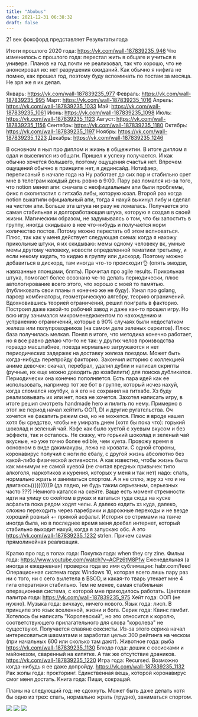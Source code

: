 ```yaml
---
title: "Abobus"
date: 2021-12-31 06:38:32
draft: false
---
```


21 век фоксфорд представляет
Результаты года

Итоги прошлого 2020 года: https://vk.com/wall-187839235_946
Что изменилось с прошлого года: перестал жить в общаге и учиться в универе.
Планов на год почти не реализовал, так что хорошо, что не анонсировал их: нет разрушения ожиданий.
Как обычно я нифига не помню, как прошел год, поэтому буду вспоминать по постам за месяца. Не зря же я их делал.

Январь: https://vk.com/wall-187839235_977
Февраль: https://vk.com/wall-187839235_995
Март: https://vk.com/wall-187839235_1016
Апрель: https://vk.com/wall-187839235_1033
Май: https://vk.com/wall-187839235_1061
Июнь: https://vk.com/wall-187839235_1098
Июль: https://vk.com/wall-187839235_1123
Август: https://vk.com/wall-187839235_1156
Сентябрь: https://vk.com/wall-187839235_1180
Октябрь: https://vk.com/wall-187839235_1197
Ноябрь: https://vk.com/wall-187839235_1223
Декабрь: https://vk.com/wall-187839235_1246

В основном я ныл про диплом и жизнь в общежитии. В итоге диплом я сдал и выселился из общаги. Пришел к успеху получается. И как обычно хочется большего, поэтому ощущения счастья нет. Впрочем ощущений обычно в принципе нет, я дединсайд.
Нотифаер, переписаный в начале года на Hy работает до сих пор и стабильно срет мне в телеграм каждый день ровно в 9:00. Пару раз ломался из-за того, что notion менял апи: сначала с неофициальным апи были проблемы, фикс я скопипастил с гитхаба либы, которую юзал. Второй раз когда notion выкатили официальный апи, тогда я нахуй выкинул либу и сделал на чистом апи. Больше эта штука ни разу не ломалась. Получается это самая стабильная и долгоработающая штука, которую я создал в своей жизни.
Магическим образом, не задумываясь о том, что бы запостить в группу, иногда скидываю в нее что-нибудь и получается норм количество постов. Потому можно перестать об этом волноваться. Плюс, так как у меня действует следующая схема: когда я нахожу прикольные штуки, я их скидываю: мемы одному человеку вк, умные мемы другому человеку, новости определенной тематики третьему, и если некому кидать, то кидаю в группу или дискорд. Поэтому можно добавиться в дискорд, там иногда что-то происходит👌 (опять эмодзи, навязанные японцами, блять).
Прочитал про agile results. Прикольная штука, помогает более осознано че-то делать периодически, плюс автологирование всего этого, что хорошо с моей то памятью. (публиковать свои планы я конечно же не буду).
Узнал про golang, парсер комбинаторы, геометрическую алгебру, теорию ограничений. Вдохновившись теорией ограничений, решил поиграть в факторио. Построил даже какой-то рабочий завод и даже как-то прошел игру. Но всю игру занимался микроменеджментом по нахождению и устранению ограничений, которые в 90% случаях были недостатком железа или полупроводников (на самом деле зеленых серкитов). Плюс база получилась мелкая. Понял в итоге, что методика конечно работает, но я все равно делаю что-то не так: у других челов производства гораздо масштабнее, поезда нормально загружаются и нет периодических задержек на доставку железа поездом. Может быть когда-нибудь перепройду факторио.
Закончил историю с коллекцией аниме девочек: скачал, перебрал, удалил дубли и написал скрипты (ручные, их еще можно доводить до юзабилити) для поиска дубликатов. Периодически она конечно пополняется. Есть пара идей как ее использовать, например тот же бот в группе, который исчез нахуй, когда сломался ноутбук, а я его не сохранил на гитхабе. Хз буду реализовывать их или нет, пока не хочется.
Захотел написать игру, в итоге решил смотреть handmade hero и пилить по нему. Примерно в этот же период начал хейтить ООП, DI и другие ругательства.
Оч хочется не факапить режим сна, но не можется. Плюс я вроде нашел хотя бы средство, чтобы не умирать днем (хотя бы пока что): горький шоколад и зеленый чай. Кофе как было хуетой с хуевым вкусом и без эффекта, так и осталось. Не скажу, что горький шоколад и зеленый чай вкусные, но уже точно более edible, чем хуета.
Провожу время в основном в виде дакимакуры, лежа на кровати. С одной стороны, коронавирус получил с ноги по ебалу, с другой жизнь абсолютно без какой-либо физической активности. А как известно, чтобы жизнь была как минимум не самой хуевой (не считая вредных привычек типо алкоголя, наркотиков и курения, которых у меня и так нет) надо: спать, нормально жрать и заниматься спортом. А я не сплю, жру хз что и не двигаюсь((((((((((9
(да ладно, не будь таким серьезным, серьезных часто ???)
Немного катался на скейте. Ваще есть момент стремности идти на улицу со скейтом в руках и кататься туда сюда на куске асфальта пока рядом ходят челы. А далеко ездить хз куда, далеко, сложно переходить через паребрики и дорожные переходы и не везде хороший ровный +- прямой асфальт.
История со стримами на твиче иногда была, но в последнее время меня доебал интернет, который стабильно выходит нахуй, когда я запускаю обс.
А это https://vk.com/wall-187839235_1232 strlen. Причем самая прямолинейная реализация.

Кратко про год в топах года:
Покупка года: when they cry zine.
Фильм года: https://www.youtube.com/watch?v=ACPz6tM8Pfw
Еженедельная (а иногда и ежедневная) проверка года во имя сублимации: habr.com/feed
Операционная система года: Windows 10, которая всего лишь пару раз ни с того, ни с сего вылетела в BSOD, и какая-то тварь утекает мне 4 гига оперативки стабильно. Тем не менее, самая стабильная операционная система, с которой мне приходилось работать.
Цветовая палитра года: https://vk.com/wall-187839235_975
Хейт года: ООП (не нужно).
Музыка года: вичхаус, ничего нового.
Язык года: лисп. В принципе это язык вселенной, жизни и бога.
Серик года: Квинс гамбит. Хотелось бы написать "Королевский", но это относится к королю, соответствующего прилагательного для слова "королева" не существуют. Получается славяне сексисты. Из-за этого серика начал интересоваться шахматами и заработал целых 300 рейтинга на ческом (при начальных 600 или сколько там дают).
Животное года: рыба https://vk.com/wall-187839235_1130
Блюдо года: дошик с сосисками и майонезом, сваренный на кипятке. А так же отсутствие драников. https://vk.com/wall-187839235_1220
Игра года: Recursed. Возможно когда-нибудь я ее даже допройду. https://vk.com/wall-187839235_1132
Рак жопы года: прокторинг. Единственная вещь, которой коронавирус смог меня достать.
Книга года: Пиши, сокращай.

Планы на следующий год: не сдохнуть. Может быть даже делать хотя бы одно из трех: спать, нормально жрать (трудно), заниматься спортом.

![](/img/vk/y0ViPivkAS0.jpg)
![](/img/vk/zkH6zgo4ebU.jpg)
![](/img/vk/mbu5vnYvkwk.jpg)


